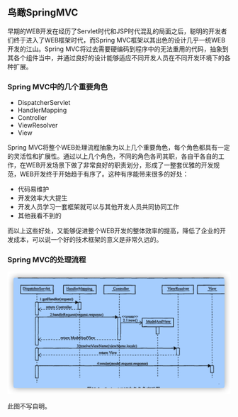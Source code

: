 ## 鸟瞰SpringMVC

早期的WEB开发在经历了Servlet时代和JSP时代混乱的局面之后，聪明的开发者们终于进入了WEB框架时代，而Spring MVC框架以其出色的设计几乎一统WEB开发的江山。Spring MVC将过去需要硬编码到程序中的无法重用的代码，抽象到其各个组件当中，并通过良好的设计能够适应不同开发人员在不同开发环境下的各种扩展。



### Spring MVC中的几个重要角色

* DispatcherServlet
* HandlerMapping
* Controller
* ViewResolver
* View

Spring MVC将整个WEB处理流程抽象为以上几个重要角色，每个角色都具有一定的灵活性和扩展性。通过以上几个角色，不同的角色各司其职，各自干各自的工作，在WEB开发场景下做了非常良好的职责划分，形成了一整套优雅的开发规范，WEB开发终于开始趋于有序了。这种有序能带来很多的好处：

* 代码易维护
* 开发效率大大提生
* 开发人员学习一套框架就可以与其他开发人员共同协同工作
* 其他我看不到的

而以上这些好处，又能够促进整个WEB开发的整体效率的提高，降低了企业的开发成本，可以说一个好的技术框架的意义是非常久远的。



### Spring MVC的处理流程

<img src="SpringMVC/image-20200730172808999.png" alt="image-20200730172808999" style="zoom:50%;" />

此图不写自明。
